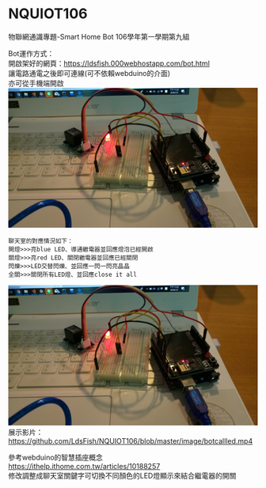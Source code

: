 # NQUIOT106
物聯網通識專題-Smart Home Bot
106學年第一學期第九組

Bot運作方式：  
開啟架好的網頁：https://ldsfish.000webhostapp.com/bot.html  
讓電路通電之後即可連線(可不依賴webduino的介面)  
亦可從手機端開啟  
![image](image/botcallled.jpg)
```
聊天室的對應情況如下：
開燈>>>亮blue LED、導通繼電器並回應燈泡已經開啟
關燈>>>亮red LED、關閉繼電器並回應已經關閉
閃爍>>>LED交替閃爍、並回應一閃一閃亮晶晶
全關>>>關閉所有LED燈、並回應close it all
```
![image](image/botcallled.jpg)
展示影片：https://github.com/LdsFish/NQUIOT106/blob/master/image/botcallled.mp4



參考webduino的智慧插座概念  
https://ithelp.ithome.com.tw/articles/10188257  
修改調整成聊天室關鍵字可切換不同顏色的LED燈顯示來結合繼電器的開關
